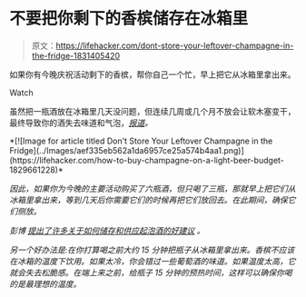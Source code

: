 # 不要把你剩下的香槟储存在冰箱里

> 原文：<https://lifehacker.com/dont-store-your-leftover-champagne-in-the-fridge-1831405420>

如果你有今晚庆祝活动剩下的香槟，帮你自己一个忙，早上把它从冰箱里拿出来。

Watch

虽然把一瓶酒放在冰箱里几天没问题，但连续几周或几个月不放会让软木塞变干，最终导致你的酒失去味道和气泡，[*报道*](https://www.bloomberg.com/news/articles/2018-12-28/eight-ways-you-re-drinking-champagne-wrong)*。*

<aside data-commerce-source="inset" class="sc-16a0mhj-2 gAjHzr">*[![Image for article titled Don&#39;t Store Your Leftover Champagne in the Fridge](../Images/aef335eb562a1da6957ce25a574b4aa1.png)](https://lifehacker.com/how-to-buy-champagne-on-a-light-beer-budget-1829661228)*</aside>

*因此，如果你为今晚的主要活动购买了六瓶酒，但只喝了三瓶，那就早上把它们从冰箱里拿出来，等到几天后你需要它们的时候再把它们放回去。在此期间，确保它们侧放。*

*彭博 [提出了许多关于如何储存和供应起泡酒的好建议](https://www.bloomberg.com/news/articles/2018-12-28/eight-ways-you-re-drinking-champagne-wrong) 。*

*另一个好办法是:在你打算喝之前大约 15 分钟把瓶子从冰箱里拿出来。香槟不应该在冰箱的温度下饮用。如果太冷，你会错过一些葡萄酒的味道。如果温度太高，它就会失去松脆感。在端上来之前，给瓶子 15 分钟的预热时间，这样可以确保你喝的是最理想的温度。*